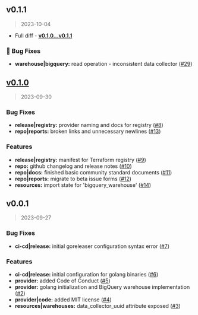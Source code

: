 
<a name="v0.1.1"></a>
## v0.1.1

> 2023-10-04

- Full diff - **[v0.1.0...v0.1.1](https://github.com/kiwicom/terraform-provider-montecarlo/compare/v0.1.0...v0.1.1)**  

### :bug: Bug Fixes

* **warehouse|bigquery:** read operation - inconsistent data collector ([#29](https://github.com/kiwicom/terraform-provider-montecarlo/issues/29))


<a name="v0.1.0"></a>
## [v0.1.0](https://github.com/kiwicom/terraform-provider-montecarlo/compare/v0.0.1...v0.1.0)

> 2023-09-30

### Bug Fixes

* **release|registry:** provider naming and docs for registry ([#8](https://github.com/kiwicom/terraform-provider-montecarlo/issues/8))
* **repo|reports:** broken links and unnecessary newlines ([#13](https://github.com/kiwicom/terraform-provider-montecarlo/issues/13))

### Features

* **release|registry:** manifest for Terraform registry ([#9](https://github.com/kiwicom/terraform-provider-montecarlo/issues/9))
* **repo:** github changelog and release notes ([#10](https://github.com/kiwicom/terraform-provider-montecarlo/issues/10))
* **repo|docs:** finished basic community standard documents ([#11](https://github.com/kiwicom/terraform-provider-montecarlo/issues/11))
* **repo|reports:** migrate to beta issue forms ([#12](https://github.com/kiwicom/terraform-provider-montecarlo/issues/12))
* **resources:** import state for 'bigquery_warehouse' ([#14](https://github.com/kiwicom/terraform-provider-montecarlo/issues/14))


<a name="v0.0.1"></a>
## v0.0.1

> 2023-09-27

### Bug Fixes

* **ci-cd|release:** initial goreleaser configuration syntax error ([#7](https://github.com/kiwicom/terraform-provider-montecarlo/issues/7))

### Features

* **ci-cd|release:** initial configuration for golang binaries ([#6](https://github.com/kiwicom/terraform-provider-montecarlo/issues/6))
* **provider:** added Code of Conduct ([#5](https://github.com/kiwicom/terraform-provider-montecarlo/issues/5))
* **provider:** golang initialization and BigQuery warehouse implementation  ([#2](https://github.com/kiwicom/terraform-provider-montecarlo/issues/2))
* **provider|code:** added MIT license ([#4](https://github.com/kiwicom/terraform-provider-montecarlo/issues/4))
* **resources|warehouses:** data_collector_uuid attribute exposed ([#3](https://github.com/kiwicom/terraform-provider-montecarlo/issues/3))

